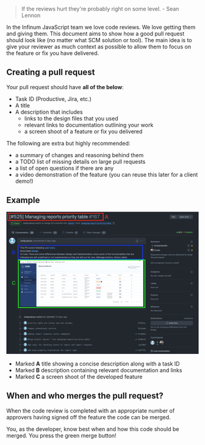 > If the reviews hurt they're probably right on some level. - Sean Lennon

In the Infinum JavaScript team we love code reviews. We love getting them and giving them. This document aims to show how a good pull request should look like (no matter what SCM solution or tool). The main idea is to give your reviewer as much context as possible to allow them to focus on the feature or fix you have delivered.

## Creating a pull request

Your pull request should have **all of the below**:

-   Task ID (Productive, Jira, etc.)
-   A title
-   A description that includes
    -   links to the design files that you used
    -   relevant links to documentation outlining your work
    -   a screen shoot of a feature or fix you delivered

The following are extra but highly recommended:

-   a summary of changes and reasoning behind them
-   a TODO list of missing details on large pull requests
-   a list of open questions if there are any
-   a video demonstration of the feature (you can reuse this later for a client demo!)

## Example

![Pull request example](/img/pr_example.png)

-   Marked **A** title showing a concise description along with a task ID
-   Marked **B** description containing relevant documentation and links
-   Marked **C** a screen shoot of the developed feature

## When and who merges the pull request?

When the code review is completed with an appropriate number of approvers having signed off the feature the code can be merged.

You, as the developer, know best when and how this code should be merged. You press the green merge button!
